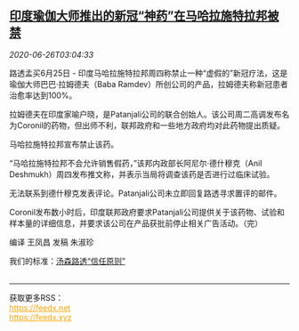 <!--1593141793000-->
[印度瑜伽大师推出的新冠“神药”在马哈拉施特拉邦被禁](https://cn.reuters.com/article/health-coronavirus-india-guru-idCNKBS23X0C8)
------

<div><i>2020-06-26T03:04:33</i></div><div class="StandardArticleBody_body"><p>路透孟买6月25日 - 印度马哈拉施特拉邦周四称禁止一种“虚假的”新冠疗法，这是瑜伽大师巴巴·拉姆德夫（Baba Ramdev）所创公司的产品，拉姆德夫称新冠患者治愈率达到100%。 </p><p>拉姆德夫在印度家喻户晓，是Patanjali公司的联合创始人。该公司周二高调发布名为Coronil的药物，但出师不利，联邦政府和一些地方政府均对此药物提出质疑。 </p><p>马哈拉施特拉邦宣布禁止该药。 </p><p>“马哈拉施特拉邦不会允许销售假药，”该邦内政部长阿尼尔·德什穆克（Anil Deshmukh）周四发布推文称，并表示当局将调查该药是否进行过临床试验。 </p><p>无法联系到德什穆克发表评论。Patanjali公司未立即回复路透寻求置评的邮件。 </p><p>Coronil发布数小时后，印度联邦政府要求Patanjali公司提供关于该药物、试验和样本量的详细信息，并要求该公司在产品获批前停止相关广告活动。（完） </p><p>编译 王凤昌 发稿 朱淑珍</p><div class="StandardArticleBody_trustBadgeContainer"><span class="StandardArticleBody_trustBadgeTitle">我们的标准：</span><span class="trustBadgeUrl"><a href="https://www.thomsonreuters.cn/content/dam/openweb/documents/pdf/china/brochures/about-us-1.pdf">汤森路透“信任原则”</a></span></div></div><br><hr><div>获取更多RSS：<br><a href="https://feedx.net" style="color:orange" target="_blank">https://feedx.net</a> <br><a href="https://feedx.xyz" style="color:orange" target="_blank">https://feedx.xyz</a><br></div>
